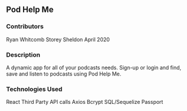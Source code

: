 ## Pod Help Me


### Contributors

Ryan Whitcomb 
Storey Sheldon
April 2020

### Description

A dynamic app for all of your podcasts needs. Sign-up or login and find, save and listen to podcasts using Pod Help Me. 

### Technologies Used

React
Third Party API calls
Axios
Bcrypt
SQL/Sequelize
Passport

